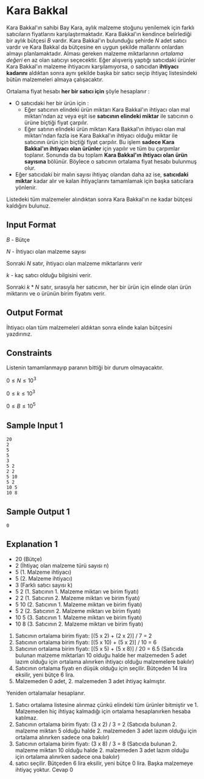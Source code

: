 # Kara Bakkal

Kara Bakkal'ın sahibi Bay Kara, aylık malzeme stoğunu yenilemek için farklı satıcıların fiyatlarını karşılaştırmaktadır. Kara Bakkal'ın kendince belirlediği bir aylık bütçesi $B$ vardır. Kara Bakkal'ın bulunduğu şehirde $N$ adet satıcı vardır ve Kara Bakkal da bütçesine en uygun şekilde mallarını onlardan almayı planlamaktadır. Alması gereken malzeme miktarlarının _ortalama değeri_ en az olan satıcıyı seçecektir. Eğer alışveriş yaptığı satıcıdaki ürünler Kara Bakkal'ın malzeme ihtiyacını karşılamıyorsa, o satıcıdan **ihtiyacı kadarını** aldıktan sonra aynı şekilde başka bir satıcı seçip ihtiyaç listesindeki bütün malzemeleri almaya çalışacaktır.

Ortalama fiyat hesabı **her bir satıcı için** şöyle hesaplanır :

-   O satıcıdaki her bir ürün için :
    -   Eğer satıcının elindeki ürün miktarı Kara Bakkal'ın ihtiyacı olan mal miktarı'ndan az veya eşit ise **satıcının elindeki miktar** ile satıcının o ürüne biçtiği fiyat çarpılır.
    -   Eğer satının elindeki ürün miktarı Kara Bakkal'ın ihtiyacı olan mal miktarı'ndan fazla ise Kara Bakkal'ın ihtiyacı olduğu miktar ile satıcının ürün için biçtiği fiyat çarpılır. Bu işlem **sadece Kara Bakkal'ın ihtiyacı olan ürünler** için yapılır ve tüm bu çarpımlar toplanır. Sonunda da bu toplam **Kara Bakkal'ın ihtiyacı olan ürün sayısına** bölünür. Böylece o satıcının ortalama fiyat hesabı bulunmuş olur.
-   Eğer satıcıdaki bir malın sayısı ihtiyaç olandan daha az ise, **satıcıdaki miktar** kadar alır ve kalan ihtiyaçlarını tamamlamak için başka satıcılara yönlenir.

Listedeki tüm malzemeler alındıktan sonra Kara Bakkal'ın ne kadar bütçesi kaldığını bulunuz.

## Input Format
$B$ - Bütçe

$N$ - İhtiyacı olan malzeme sayısı

Sonraki $N$ satır, ihtiyacı olan malzeme miktarlarını verir

$k$ - kaç satıcı olduğu bilgisini verir.

Sonraki $k * N$ satır, sırasıyla her satıcının, her bir ürün için elinde olan ürün miktarını ve o ürünün birim fiyatını verir.

## Output Format
İhtiyacı olan tüm malzemeleri aldıktan sonra elinde kalan bütçesini yazdırınız.

## Constraints
Listenin tamamlanmayıp paranın bittiği bir durum olmayacaktır.

$0 \le N \le 10^3$

$0 \le k \le 10^3$

$0 \le B \le 10^5$

## Sample Input 1

```
20
2
5
5
3
5 2
2 2
5 10
5 2
10 5
10 8
```

## Sample Output 1
```
0
```

## Explanation 1
-   20 (Bütçe)
-   2 (İhtiyaç olan malzeme türü sayısı n)
-   5 (1. Malzeme ihtiyacı)
-   5 (2. Malzeme ihtiyacı)
-   3 (Farklı satıcı sayısı k)
-   5 2 (1. Satıcının 1. Malzeme miktarı ve birim fiyatı)
-   2 2 (1. Satıcının 2. Malzeme miktarı ve birim fiyatı)
-   5 10 (2. Satıcının 1. Malzeme miktarı ve birim fiyatı)
-   5 2 (2. Satıcının 2. Malzeme miktarı ve birim fiyatı)
-   10 5 (3. Satıcının 1. Malzeme miktarı ve birim fiyatı)
-   10 8 (3. Satıcının 2. Malzeme miktarı ve birim fiyatı)

1.  Satıcının ortalama birim fiyatı: \[(5 x 2) + (2 x 2)\] / 7 = 2
2.  Satıcının ortalama birim fiyatı: \[(5 x 10) + (5 x 2)\] / 10 = 6
3.  Satıcının ortalama birim fiyatı: \[(5 x 5) + (5 x 8)\] / 20 = 6.5 (Satıcıda bulunan malzeme miktarları 10 olduğu halde her malzemeden 5 adet lazım olduğu için ortalama alınırken ihtiyacı olduğu malzemelere bakılır)
4.  Satıcının ortalama fiyatı en düşük olduğu için seçilir. Bütçeden 14 lira eksilir, yeni bütçe 6 lira.
5.  Malzemeden 0 adet, 2. malzemeden 3 adet ihtiyaç kalmıştır.
    
Yeniden ortalamalar hesaplanır.

1.  Satıcı ortalama listesine alınmaz çünkü elindeki tüm ürünler bitmiştir ve 1. Malzemeden hiç ihtiyaç kalmadığı için ortalama hesaplanırken hesaba katılmaz.
2.  Satıcının ortalama birim fiyatı: (3 x 2) / 3 = 2 (Satıcıda bulunan 2. malzeme miktarı 5 olduğu halde 2. malzemeden 3 adet lazım olduğu için ortalama alınırken sadece ona bakılır)
3.  Satıcının ortalama birim fiyatı: (3 x 8) / 3 = 8 (Satıcıda bulunan 2. malzeme miktarı 10 olduğu halde 2. malzemeden 3 adet lazım olduğu için ortalama alınırken sadece ona bakılır)
4.  satıcı seçilir. Bütçeden 6 lira eksilir, yeni bütçe 0 lira. Başka malzemeye ihtiyaç yoktur. Cevap 0